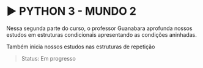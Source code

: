 # ▶️ PYTHON 3 - MUNDO 2

Nessa segunda parte do curso, o professor Guanabara aprofunda nossos estudos em estruturas condicionais apresentando as condições aninhadas.

Também inicia nossos estudos nas estruturas de repetição

> Status: Em progresso